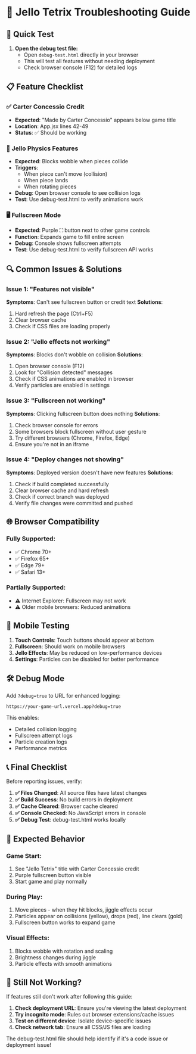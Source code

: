 # 🔧 Jello Tetrix Troubleshooting Guide

## 🚀 Quick Test

1. **Open the debug test file:**
   - Open `debug-test.html` directly in your browser
   - This will test all features without needing deployment
   - Check browser console (F12) for detailed logs

## 📋 Feature Checklist

### ✅ Carter Concessio Credit
- **Expected**: "Made by Carter Concessio" appears below game title
- **Location**: App.jsx lines 42-49
- **Status**: ✅ Should be working

### 🎪 Jello Physics Features
- **Expected**: Blocks wobble when pieces collide
- **Triggers**: 
  - When piece can't move (collision)
  - When piece lands
  - When rotating pieces
- **Debug**: Open browser console to see collision logs
- **Test**: Use debug-test.html to verify animations work

### 🖥️ Fullscreen Mode
- **Expected**: Purple ⛶ button next to other game controls
- **Function**: Expands game to fill entire screen
- **Debug**: Console shows fullscreen attempts
- **Test**: Use debug-test.html to verify fullscreen API works

## 🔍 Common Issues & Solutions

### Issue 1: "Features not visible"
**Symptoms**: Can't see fullscreen button or credit text
**Solutions**:
1. Hard refresh the page (Ctrl+F5)
2. Clear browser cache
3. Check if CSS files are loading properly

### Issue 2: "Jello effects not working"
**Symptoms**: Blocks don't wobble on collision
**Solutions**:
1. Open browser console (F12)
2. Look for "Collision detected" messages
3. Check if CSS animations are enabled in browser
4. Verify particles are enabled in settings

### Issue 3: "Fullscreen not working"
**Symptoms**: Clicking fullscreen button does nothing
**Solutions**:
1. Check browser console for errors
2. Some browsers block fullscreen without user gesture
3. Try different browsers (Chrome, Firefox, Edge)
4. Ensure you're not in an iframe

### Issue 4: "Deploy changes not showing"
**Symptoms**: Deployed version doesn't have new features
**Solutions**:
1. Check if build completed successfully
2. Clear browser cache and hard refresh
3. Check if correct branch was deployed
4. Verify file changes were committed and pushed

## 🌐 Browser Compatibility

### Fully Supported:
- ✅ Chrome 70+
- ✅ Firefox 65+
- ✅ Edge 79+
- ✅ Safari 13+

### Partially Supported:
- ⚠️ Internet Explorer: Fullscreen may not work
- ⚠️ Older mobile browsers: Reduced animations

## 📱 Mobile Testing

1. **Touch Controls**: Touch buttons should appear at bottom
2. **Fullscreen**: Should work on mobile browsers
3. **Jello Effects**: May be reduced on low-performance devices
4. **Settings**: Particles can be disabled for better performance

## 🛠️ Debug Mode

Add `?debug=true` to URL for enhanced logging:
```
https://your-game-url.vercel.app?debug=true
```

This enables:
- Detailed collision logging
- Fullscreen attempt logs
- Particle creation logs
- Performance metrics

## 📞 Final Checklist

Before reporting issues, verify:

1. **✅ Files Changed**: All source files have latest changes
2. **✅ Build Success**: No build errors in deployment
3. **✅ Cache Cleared**: Browser cache cleared
4. **✅ Console Checked**: No JavaScript errors in console
5. **✅ Debug Test**: debug-test.html works locally

## 🎯 Expected Behavior

### Game Start:
1. See "Jello Tetrix" title with Carter Concessio credit
2. Purple fullscreen button visible
3. Start game and play normally

### During Play:
1. Move pieces - when they hit blocks, jiggle effects occur
2. Particles appear on collisions (yellow), drops (red), line clears (gold)
3. Fullscreen button works to expand game

### Visual Effects:
1. Blocks wobble with rotation and scaling
2. Brightness changes during jiggle
3. Particle effects with smooth animations

## 🚀 Still Not Working?

If features still don't work after following this guide:

1. **Check deployment URL**: Ensure you're viewing the latest deployment
2. **Try incognito mode**: Rules out browser extensions/cache issues
3. **Test on different device**: Isolate device-specific issues
4. **Check network tab**: Ensure all CSS/JS files are loading

The debug-test.html file should help identify if it's a code issue or deployment issue!